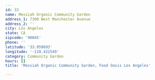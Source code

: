 ```yaml
---
id: 33
name: Messiah Organic Community Garden
address_1: 7300 West Manchester Avenue
address_2: ''
city: Los Angeles
state: CA
zipcode: '90045'
phone: ''
latitude: '33.959693'
longitude: '-118.422549'
category: Community Garden
hours: []
title: 'Messiah Organic Community Garden, Food Oasis Los Angeles'

---
```

